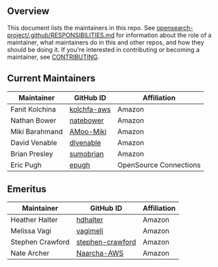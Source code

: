 ## Overview

This document lists the maintainers in this repo. See [opensearch-project/.github/RESPONSIBILITIES.md](https://github.com/opensearch-project/.github/blob/main/RESPONSIBILITIES.md#maintainer-responsibilities) for information about the role of a maintainer, what maintainers do in this and other repos, and how they should be doing it. If you're interested in contributing or becoming a maintainer, see [CONTRIBUTING](CONTRIBUTING.md).  

## Current Maintainers

| Maintainer       | GitHub ID                                       | Affiliation |
| ---------------- | ----------------------------------------------- | ----------- |
| Fanit Kolchina   | [kolchfa-aws](https://github.com/kolchfa-aws)   | Amazon      |
| Nathan Bower     | [natebower](https://github.com/natebower)       | Amazon      |
| Miki Barahmand   | [AMoo-Miki](https://github.com/AMoo-Miki)       | Amazon      |
| David Venable    | [dlvenable](https://github.com/dlvenable)       | Amazon      | 
| Brian Presley    | [sumobrian](https://github.com/sumobrian/)      | Amazon      |
| Eric Pugh        | [epugh](https://github.com/epugh)               | OpenSource Connections  | 

## Emeritus

| Maintainer       | GitHub ID                                               | Affiliation |
| ---------------- | ------------------------------------------------------- | ----------- |
| Heather Halter   | [hdhalter](https://github.com/hdhalter)                 | Amazon      |
| Melissa Vagi     | [vagimeli](https://github.com/vagimeli)                 | Amazon      |
| Stephen Crawford | [stephen-crawford](https://github.com/stephen-crawford) | Amazon      |
| Nate Archer      | [Naarcha-AWS](https://github.com/Naarcha-AWS)           | Amazon      |
